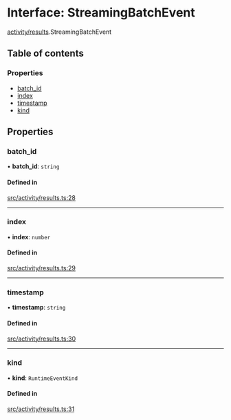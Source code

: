 # Interface: StreamingBatchEvent

[activity/results](../modules/activity_results).StreamingBatchEvent

## Table of contents

### Properties

- [batch\_id](activity_results.StreamingBatchEvent#batch_id)
- [index](activity_results.StreamingBatchEvent#index)
- [timestamp](activity_results.StreamingBatchEvent#timestamp)
- [kind](activity_results.StreamingBatchEvent#kind)

## Properties

### batch\_id

• **batch\_id**: `string`

#### Defined in

[src/activity/results.ts:28](https://github.com/golemfactory/golem-js/blob/c28a1b0/src/activity/results.ts#L28)

___

### index

• **index**: `number`

#### Defined in

[src/activity/results.ts:29](https://github.com/golemfactory/golem-js/blob/c28a1b0/src/activity/results.ts#L29)

___

### timestamp

• **timestamp**: `string`

#### Defined in

[src/activity/results.ts:30](https://github.com/golemfactory/golem-js/blob/c28a1b0/src/activity/results.ts#L30)

___

### kind

• **kind**: `RuntimeEventKind`

#### Defined in

[src/activity/results.ts:31](https://github.com/golemfactory/golem-js/blob/c28a1b0/src/activity/results.ts#L31)
